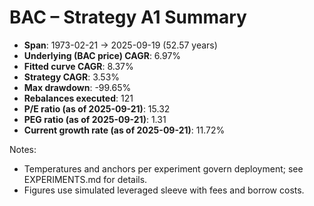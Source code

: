 # BAC – Strategy A1 Summary

- **Span**: 1973-02-21 → 2025-09-19 (52.57 years)
- **Underlying (BAC price) CAGR**: 6.97%
- **Fitted curve CAGR**: 8.37%
- **Strategy CAGR**: 3.53%
- **Max drawdown**: -99.65%
- **Rebalances executed**: 121
- **P/E ratio (as of 2025-09-21)**: 15.32
- **PEG ratio (as of 2025-09-21)**: 1.31
- **Current growth rate (as of 2025-09-21)**: 11.72%

Notes:

- Temperatures and anchors per experiment govern deployment; see EXPERIMENTS.md for details.
- Figures use simulated leveraged sleeve with fees and borrow costs.
